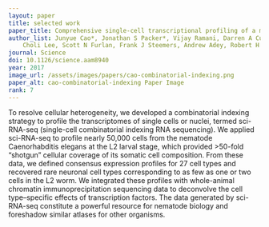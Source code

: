 ```yaml
---
layout: paper
title: selected work
paper_title: Comprehensive single-cell transcriptional profiling of a multicellular organism
author_list: Junyue Cao*, Jonathan S Packer*, Vijay Ramani, Darren A Cusanovich, Chau Huynh, Riza Daza, Xiaojie Qiu, 
    Choli Lee, Scott N Furlan, Frank J Steemers, Andrew Adey, Robert H Waterston+, Cole Trapnell+, Jay Shendure+.
journal: Science
doi: 10.1126/science.aam8940
year: 2017
image_url: /assets/images/papers/cao-combinatorial-indexing.png
paper_alt: cao-combinatorial-indexing Paper Image
rank: 7
---
```


To resolve cellular heterogeneity, we developed a combinatorial indexing strategy to profile the transcriptomes of 
single cells or nuclei, termed sci-RNA-seq (single-cell combinatorial indexing RNA sequencing). We applied sci-RNA-seq 
to profile nearly 50,000 cells from the nematode Caenorhabditis elegans at the L2 larval stage, which provided >50-fold 
“shotgun” cellular coverage of its somatic cell composition. From these data, we defined consensus expression profiles 
for 27 cell types and recovered rare neuronal cell types corresponding to as few as one or two cells in the L2 worm. We 
integrated these profiles with whole-animal chromatin immunoprecipitation sequencing data to deconvolve the cell 
type–specific effects of transcription factors. The data generated by sci-RNA-seq constitute a powerful resource for 
nematode biology and foreshadow similar atlases for other organisms.